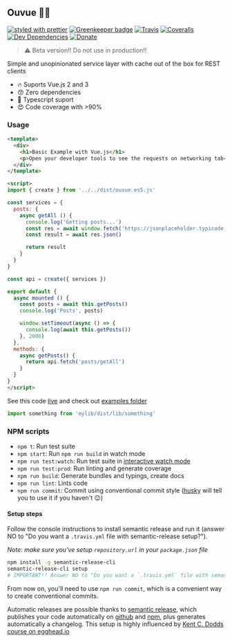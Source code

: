 ## Ouvue 👂🏻

[![styled with prettier](https://img.shields.io/badge/styled_with-prettier-ff69b4.svg)](https://github.com/prettier/prettier)
[![Greenkeeper badge](https://badges.greenkeeper.io/IgorHalfeld/ouvue)](https://greenkeeper.io/)
[![Travis](https://img.shields.io/travis/IgorHalfeld/ouvue.svg)](https://travis-ci.org/IgorHalfeld/ouvue)
[![Coveralls](https://img.shields.io/coveralls/alexjoverm/typescript-library-starter.svg)](https://coveralls.io/github/alexjoverm/typescript-library-starter)
[![Dev Dependencies](https://david-dm.org/IgorHalfeld/ouvue/dev-status.svg)](https://david-dm.org/IgorHalfeld/ouvue?type=dev)
[![Donate](https://img.shields.io/badge/donate-paypal-blue.svg)](https://paypal.me/AJoverMorales)

> ⚠️  Beta version!! Do not use in production!!

Simple and unopinionated service layer with cache out of the box for REST clients 

- 🔥 Suports Vue.js 2 and 3
- 😙 Zero dependencies
- 💅 Typescript suport
- 😍 Code coverage with >90% 

### Usage

```html
<template>
  <div>
    <h1>Basic Example with Vue.js</h1>
    <p>Open your developer tools to see the requests on networking tab</p>
  </div>
</template>

<script>
import { create } from '../../dist/ouvue.es5.js'

const services = {
  posts: {
    async getAll () {
      console.log('Getting posts...')
      const res = await window.fetch('https://jsonplaceholder.typicode.com/posts')
      const result = await res.json()

      return result
    }
  }
}

const api = create({ services })

export default {
  async mounted () {
    const posts = await this.getPosts()
    console.log('Posts', posts)

    window.setTimeout(async () => {
      console.log(await this.getPosts())
    }, 2000)
  },
  methods: {
    async getPosts() {
      return api.fetch('posts/getAll')
    }
  }
}
</script>
```

See this code [live](https://ouvue-basic-vue-demo.surge.sh/) and check out [examples folder](https://github.com/IgorHalfeld/ouvue/tree/master/examples/)

```javascript
import something from 'mylib/dist/lib/something'
```

### NPM scripts

 - `npm t`: Run test suite
 - `npm start`: Run `npm run build` in watch mode
 - `npm run test:watch`: Run test suite in [interactive watch mode](http://facebook.github.io/jest/docs/cli.html#watch)
 - `npm run test:prod`: Run linting and generate coverage
 - `npm run build`: Generate bundles and typings, create docs
 - `npm run lint`: Lints code
 - `npm run commit`: Commit using conventional commit style ([husky](https://github.com/typicode/husky) will tell you to use it if you haven't :wink:)


#### Setup steps

Follow the console instructions to install semantic release and run it (answer NO to "Do you want a `.travis.yml` file with semantic-release setup?").

_Note: make sure you've setup `repository.url` in your `package.json` file_

```bash
npm install -g semantic-release-cli
semantic-release-cli setup
# IMPORTANT!! Answer NO to "Do you want a `.travis.yml` file with semantic-release setup?" question. It is already prepared for you :P
```

From now on, you'll need to use `npm run commit`, which is a convenient way to create conventional commits.

Automatic releases are possible thanks to [semantic release](https://github.com/semantic-release/semantic-release), which publishes your code automatically on [github](https://github.com/) and [npm](https://www.npmjs.com/), plus generates automatically a changelog. This setup is highly influenced by [Kent C. Dodds course on egghead.io](https://egghead.io/courses/how-to-write-an-open-source-javascript-library)

